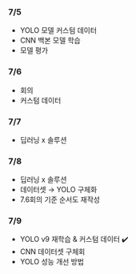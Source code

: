 ### 7/5
- YOLO 모델 커스텀 데이터  
- CNN 백본 모델 학습
- 모델 평가 

### 7/6
- 회의
- 커스텀 데이터
  
### 7/7
- 딥러닝 x 솔루션

### 7/8
- 딥러닝 x 솔루션
- 데이터셋 → YOLO 구체화
- 7.6회의 기준 순서도 재작성

### 7/9
- YOLO v9 재학습 & 커스텀 데이터 ✔️
- CNN 데이터셋 구체회
- YOLO 성능 개선 방법
